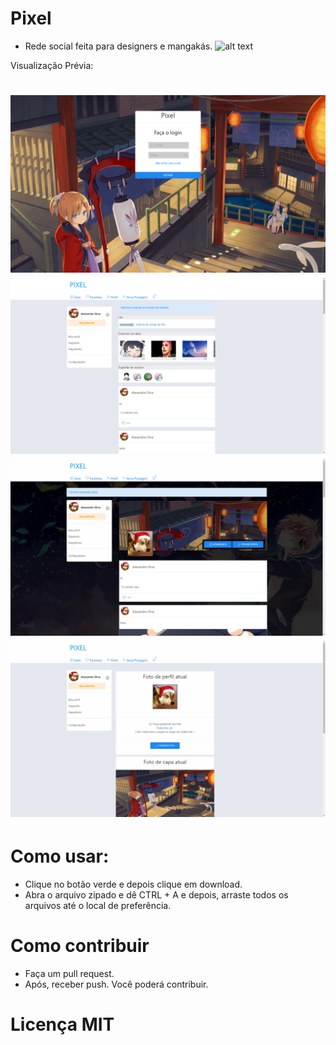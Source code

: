 # Pixel
* Rede social feita para designers e mangakás.
![alt text](https://i.imgur.com/nVRrINb.png)

Visualização Prévia:

![alt text](https://raw.githubusercontent.com/kaway404/Pixel/master/preview/1.png)
![alt text](https://raw.githubusercontent.com/kaway404/Pixel/master/preview/2.png)
![alt text](https://raw.githubusercontent.com/kaway404/Pixel/master/preview/3.png)
![alt text](https://raw.githubusercontent.com/kaway404/Pixel/master/preview/4.png)
=======
# Como usar:

* Clique no botão verde e depois clique em download.
* Abra o arquivo zipado e dê CTRL + A e depois, arraste todos os arquivos até o local de preferência.

# Como contribuir

* Faça um pull request.
* Após, receber push. Você poderá contribuir.

# Licença MIT
